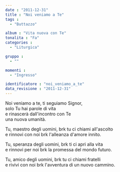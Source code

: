 ```yaml
---
date : "2011-12-31"
title : "Noi veniamo a Te"
tags : 
  - "Buttazzo"

album : "Vita nuova con Te"
tonalita : "Fa"
categories : 
  - "Liturgica"

gruppo : 
  - ""

momenti : 
  - "Ingresso"

identificatore : "noi_veniamo_a_te"
data_revisione : "2011-12-31"
---
```

  
  
  
  
  
  
  
  
  
  
Noi veniamo a te, ti seguiamo Signor,   
solo Tu hai parole di vita  
e rinascerà dall'incontro con Te   
una nuova umanità.  
  
  
  
Tu, maestro degli uomini, brk tu ci chiami all'ascolto     
e rinnovi con noi brk l'alleanza d'amore innito.      
  
  
  
  
Tu, speranza degli uomini, brk ti ci apri alla vita  
e rinnovi per noi brk la promessa del mondo futuro.  
  
  
  
  
Tu, amico degli uomini, brk tu ci chiami fratelli  
e rivivi con noi brk l'avventura di un nuovo cammino.  
  
  
  
  
  
  
  
  
  
  
